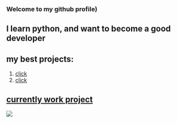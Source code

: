 ### Welcome to my github profile)

## I learn python, and want to become a good developer

## my best projects:
1. [click](https://github.com/GGergy/NotifyProject)
2. [click](https://github.com/GGergy/projectZXC)
## [currently work project](https://github.com/GGergy/TelegramTGCbot)

![](https://media.discordapp.net/attachments/1058423758781698088/1063127082017767564/Picsart_23-01-12_19-07-18-368.jpg)

